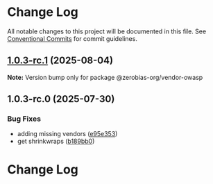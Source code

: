 # Change Log

All notable changes to this project will be documented in this file.
See [Conventional Commits](https://conventionalcommits.org) for commit guidelines.

## [1.0.3-rc.1](https://github.com/zerobias-org/vendor/compare/@zerobias-org/vendor-owasp@1.0.3-rc.0...@zerobias-org/vendor-owasp@1.0.3-rc.1) (2025-08-04)

**Note:** Version bump only for package @zerobias-org/vendor-owasp





## 1.0.3-rc.0 (2025-07-30)


### Bug Fixes

* adding missing vendors ([e95e353](https://github.com/zerobias-org/vendor/commit/e95e35309a1812973f4536f535eee460edc5414c))
* get shrinkwraps ([b189bb0](https://github.com/zerobias-org/vendor/commit/b189bb0cf53ad66427530ccc0eab7824527942d3))





# Change Log
